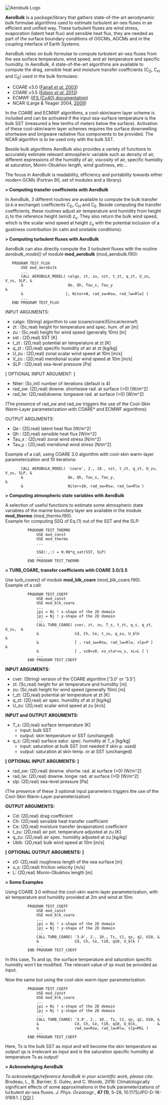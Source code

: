 

![Aerobulk Logo](https://brodeau.github.io/images/projects/aerobulk_logo_s.svg)


**AeroBulk** is a package/library that gathers state-of-the-art aerodynamic bulk formulae algorithms used to estimate turbulent air-sea fluxes in an efficient and unified way. These turbulent fluxes are wind stress, evaporation (latent heat flux) and sensible heat flux, they are needed as part of the surface boundary conditions of OGCMs, AGCMs and in the coupling interface of Earth Systems.  

AeroBulk relies on bulk formulae to compute turbulent air-sea fluxes from the
sea surface temperature, wind speed, and air temperature and specific
humidity. In AeroBulk, 4 state-of-the-art algorithms are available to compute
the drag, sensible heat and moisture transfer coefficients (C<sub>D</sub>,
C<sub>H</sub> and C<sub>E</sub>) used in the bulk formulaes:

*   COARE v3.0 ([Fairall _et al._ 2003](http://dx.doi.org/10.1175/1520-0442(2003)016<0571:BPOASF>2.0.CO;2))
*   COARE v3.5 ([Edson _et al._ 2013](http://dx.doi.org/10.1175/jpo-d-12-0173.1))
*   ECMWF ([IFS (Cy40) documentation](https://software.ecmwf.int/wiki/display/IFS/CY40R1+Official+IFS+Documentation))
*   NCAR (Large & Yeager 2004, [2009](http://dx.doi.org/10.1007/s00382-008-0441-3))

In the COARE and ECMWF algorithms, a cool-skin/warm layer scheme is included and can be activated if the input sea-surface temperature is the bulk SST (measured a few tenths of meters below the surface). Activation of these cool-skin/warm layer schemes requires the surface downwelling shortwave and longwave radiative flux components to be provided. The NCAR algorithm is to be used only with the bulk SST.  

Beside bulk algorithms AeroBulk also provides a variety of functions to accurately estimate relevant atmospheric variable such as density of air, different expressions of the humidity of air, viscosity of air, specific humidity at saturation, Monin-Obukhov length, wind gustiness, etc...  

The focus in AeroBulk is readability, efficiency and portability towards either
modern GCMs (Fortran 90, set of modules and a library).


**> Computing transfer coefficients with AeroBulk**

In AeroBulk, 3 different routines are available to compute the bulk transfer
(_a.k.a_ exchange) coefficients C<sub>D</sub>, C<sub>H</sub> and
C<sub>E</sub>. Beside computing the transfer coefficients, these routines adjust
air temperature and humidity from height _z<sub>t</sub>_ to the reference height
(wind) _z<sub>u</sub>_. They also return the bulk wind speed, which is the
scalar wind speed at height _z<sub>u</sub>_ with the potential inclusion of a
gustiness contribution (in calm and unstable conditions).







**> Computing turbulent fluxes with AeroBulk**

AeroBulk can also directly compute the 3 turbulent fluxes with the routine _aerobulk_model()_ of module **mod_aerobulk** (mod_aerobulk.f90):

       PROGRAM TEST_FLUX
           USE mod_aerobulk
           ...
           CALL AEROBULK_MODEL( calgo, zt, zu, sst, t_zt, q_zt, U_zu, V_zu, SLP, &
           &                    Qe, Qh, Tau_x, Tau_y                             &
           &                   [, Niter=N, rad_sw=Rsw, rad_lw=Rlw] )
           ...
       END PROGRAM TEST_FLUX

INPUT ARGUMENTS:

*   calgo: (String) algorithm to use (coare/coare35/ncar/ecmwf)
*   zt : (Sc,real) height for temperature and spec. hum. of air [m]
*   zu : (Sc,real) height for wind speed (generally 10m) [m]
*   sst : (2D,real) SST [K]
*   t_zt : (2D,real) potential air temperature at zt [K]
*   q_zt : (2D,real) specific humidity of air at zt [kg/kg]
*   U_zu : (2D,real) zonal scalar wind speed at 10m [m/s]
*   V_zu : (2D,real) meridional scalar wind speed at 10m [m/s]
*   SLP : (2D,real) sea-level pressure [Pa]

[ OPTIONAL INPUT ARGUMENT: ]

*   Niter: (Sc,int) number of iterations (default is 4)
*   rad_sw: (2D,real) downw. shortwave rad. at surface (>0) [W/m^2]
*   rad_lw: (2D,real)downw. longwave rad. at surface (>0) [W/m^2]

(The presence of rad_sw and rad_sw triggers the use of the Cool-Skin Warm-Layer parameterization with COARE* and ECMWF algorithms)

OUTPUT ARGUMENTS:

*   Qe : (2D,real) latent heat flux [W/m^2]
*   Qh : (2D,real) sensible heat flux [W/m^2]
*   Tau_x : (2D,real) zonal wind stress [N/m^2]
*   Tau_y : (2D,real) meridional wind stress [N/m^2]

Example of a call, using COARE 3.0 algorithm with cool-skin warm-layer parameterization and 10 iterations:

           CALL AEROBULK_MODEL( 'coare', 2., 10., sst, t_zt, q_zt, U_zu, V_zu, SLP, &
           &                    Qe, Qh, Tau_x, Tau_y,                               &
           &                    Niter=10, rad_sw=Rsw, rad_lw=Rlw )

**> Computing atmospheric state variables with AeroBulk**

A selection of useful functions to estimate some atmospheric state variables of the marine boundary layer are available in the module **mod_thermo** (mod_thermo.f90).  
Example for computing SSQ of Eq.(1) out of the SST and the SLP:

              PROGRAM TEST_THERMO
                  USE mod_const
                  USE mod_thermo
                  ...

                  SSQ(:,:) = 0.98*q_sat(SST, SLP)
                  ...
              END PROGRAM TEST_THERMO





**> TURB_COARE, transfer coefficients with COARE 3.0/3.5**

Use _turb_coare()_ of module **mod_blk_coare** (mod_blk_coare.f90).  
Example of a call:

              PROGRAM TEST_COEFF
                  USE mod_const
                  USE mod_blk_coare
                  ...
                  jpi = Ni ! x-shape of the 2D domain
                  jpj = Nj ! y-shape of the 2D domain
                  ...
                  CALL TURB_COARE( cver, zt, zu, T_s, t_zt, q_s, q_zt, U_zu,  &
                  &                Cd, Ch, Ce, t_zu, q_zu, U_blk              &
                  &                [ , rad_sw=Rsw, rad_lw=Rlw, slp=P ]        &
                  &                [ , xz0=z0, xu_star=u_s, xL=L ] )
                  ...
              END PROGRAM TEST_COEFF

**INPUT ARGUMENTS:**

*   cver: (String) version of the COARE algorithm ['3.0' or '3.5']
*   zt: (Sc,real) height for air temperature and humidity [m]
*   zu: (Sc,real) height for wind speed (generally 10m) [m]
*   t_zt: (2D,real) potential air temperature at zt [K]
*   q_zt: (2D,real) air spec. humidity of at zt [kg/kg]
*   U_zu: (2D,real) scalar wind speed at zu [m/s]

**INPUT and OUTPUT ARGUMENTS:**

*   T_s: (2D,real) surface temperature [K]
    *   input: bulk SST
    *   output: skin temperature or SST (unchanged)
*   q_s: (2D,real) surface satur. spec. humidity at T_s [kg/kg]
    *   input: saturation at bulk SST (not needed if skin p. used)
    *   output: saturation at skin temp. or at SST (unchanged)

**[ OPTIONAL INPUT ARGUMENTS: ]**

*   rad_sw: (2D,real) downw. shortw. rad. at surface (>0) [W/m^2]
*   rad_lw: (2D,real) downw. longw. rad. at surface (>0) [W/m^2]
*   slp: (2D,real) sea-level pressure [Pa]

(The presence of these 3 optional input parameters triggers the use of the
Cool-Skin Warm-Layer parameterization)

**OUTPUT ARGUMENTS:**

*   Cd: (2D,real) drag coefficient
*   Ch: (2D,real) sensible heat transfer coefficient
*   Ce: (2D,real) moisture transfer (evaporation) coefficient
*   t_zu: (2D,real) air pot. temperature adjusted at zu [K]
*   q_zu: (2D,real) air spec. humidity adjusted at zu [kg/kg]
*   Ublk: (2D,real) bulk wind speed at 10m [m/s]

**[ OPTIONAL OUTPUT ARGUMENTS: ]**

*   z0: (2D,real) roughness length of the sea surface [m]
*   u_s: (2D,real) friction velocity [m/s]
*   L: (2D,real) Monin-Obukhov length [m]

**> Some Examples**

Using COARE 3.0 without the cool-skin warm-layer parameterization, with air temperature and humidity provided at 2m and wind at 10m:  

              PROGRAM TEST_COEFF
                  USE mod_const
                  USE mod_blk_coare
                  ...
                  jpi = Ni ! x-shape of the 2D domain
                  jpj = Nj ! y-shape of the 2D domain
                  ...
                  CALL TURB_COARE( '3.0', 2., 10., Ts, t2, qs, q2, U10, &
                  &                Cd, Ch, Ce, t10, q10, U_blk )
                  ...
              END PROGRAM TEST_COEFF

In this case, Ts and qs, the surface temperature and saturation specific humidity won't be modified. The relevant value of qs must be provided as input.  

Now the same but using the cool-skin warm-layer parameterization:

              PROGRAM TEST_COEFF
                  USE mod_const
                  USE mod_blk_coare
                  ...
                  jpi = Ni ! x-shape of the 2D domain
                  jpj = Nj ! y-shape of the 2D domain
                  ...
                  CALL TURB_COARE( '3.0', 2., 10., Ts, t2, qs, q2, U10, &
                  &                Cd, Ch, Ce, t10, q10, U_blk,         & 
                  &                rad_sw=Rsw, rad_lw=Rlw, slp=MSL )
                  ...
              END PROGRAM TEST_COEFF

Here, Ts is the bulk SST as input and will become the skin temperature as
output! qs is irrelevant as input and is the saturation specific humidity at
temperature Ts as output!









**> Acknowledging AeroBulk**

_To acknowledge/reference AeroBulk in your scientific work, please cite:_  
Brodeau, L., B. Barnier, S. Gulev, and C. Woods, 2016: Climatologically significant effects of some approximations in the bulk parameterizations of turbulent air-sea fluxes. _J. Phys. Oceanogr._, **47 (1)**, 5–28, 10.1175/JPO-D-16-0169.1. [ [DOI](http://dx.doi.org/10.1175/JPO-D-16-0169.1) ]  
